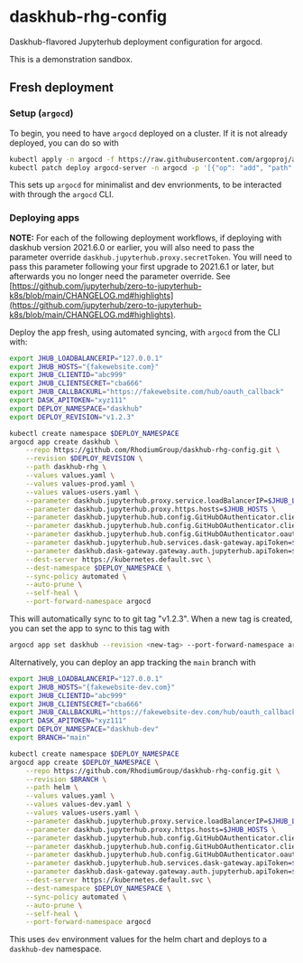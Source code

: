 # daskhub-rhg-config
Daskhub-flavored Jupyterhub deployment configuration for argocd.

This is a demonstration sandbox.

## Fresh deployment

### Setup (`argocd`)
To begin, you need to have `argocd` deployed on a cluster. If it is not already deployed, you can do so with

```bash
kubectl apply -n argocd -f https://raw.githubusercontent.com/argoproj/argo-cd/stable/manifests/install.yaml
kubectl patch deploy argocd-server -n argocd -p '[{"op": "add", "path": "/spec/template/spec/containers/0/command/-", "value": "--disable-auth"}]' --type json
```

This sets up `argocd` for minimalist and dev envrionments, to be interacted with through the `argocd` CLI.

### Deploying apps

**NOTE:** For each of the following deployment workflows, if deploying with daskhub version 2021.6.0 or earlier, you will also need to pass the parameter override `daskhub.jupyterhub.proxy.secretToken`. You will need to pass this parameter following your first upgrade to 2021.6.1 or later, but afterwards you no longer need the parameter override. See [https://github.com/jupyterhub/zero-to-jupyterhub-k8s/blob/main/CHANGELOG.md#highlights](https://github.com/jupyterhub/zero-to-jupyterhub-k8s/blob/main/CHANGELOG.md#highlights).

Deploy the app fresh, using automated syncing, with `argocd` from the CLI with:

```bash
export JHUB_LOADBALANCERIP="127.0.0.1"
export JHUB_HOSTS="{fakewebsite.com}"
export JHUB_CLIENTID="abc999"
export JHUB_CLIENTSECRET="cba666"
export JHUB_CALLBACKURL="https://fakewebsite.com/hub/oauth_callback"
export DASK_APITOKEN="xyz111"
export DEPLOY_NAMESPACE="daskhub"
export DEPLOY_REVISION="v1.2.3"

kubectl create namespace $DEPLOY_NAMESPACE
argocd app create daskhub \
    --repo https://github.com/RhodiumGroup/daskhub-rhg-config.git \
    --revision $DEPLOY_REVISION \
    --path daskhub-rhg \
    --values values.yaml \
    --values values-prod.yaml \
    --values values-users.yaml \
    --parameter daskhub.jupyterhub.proxy.service.loadBalancerIP=$JHUB_LOADBALANCERIP \
    --parameter daskhub.jupyterhub.proxy.https.hosts=$JHUB_HOSTS \
    --parameter daskhub.jupyterhub.hub.config.GitHubOAuthenticator.client_id=$JHUB_CLIENTID \
    --parameter daskhub.jupyterhub.hub.config.GitHubOAuthenticator.client_secret=$JHUB_CLIENTSECRET \
    --parameter daskhub.jupyterhub.hub.config.GitHubOAuthenticator.oauth_callback_url=$JHUB_CALLBACKURL \
    --parameter daskhub.jupyterhub.hub.services.dask-gateway.apiToken=$DASK_APITOKEN \
    --parameter daskhub.dask-gateway.gateway.auth.jupyterhub.apiToken=$DASK_APITOKEN \
    --dest-server https://kubernetes.default.svc \
    --dest-namespace $DEPLOY_NAMESPACE \
    --sync-policy automated \
    --auto-prune \
    --self-heal \
    --port-forward-namespace argocd
```

This will automatically sync to to git tag "v1.2.3". When a new tag is created, you can set the app to sync to this tag with

```bash
argocd app set daskhub --revision <new-tag> --port-forward-namespace argocd
```


Alternatively, you can deploy an app tracking the `main` branch with

```bash
export JHUB_LOADBALANCERIP="127.0.0.1"
export JHUB_HOSTS="{fakewebsite-dev.com}"
export JHUB_CLIENTID="abc999"
export JHUB_CLIENTSECRET="cba666"
export JHUB_CALLBACKURL="https://fakewebsite-dev.com/hub/oauth_callback"
export DASK_APITOKEN="xyz111"
export DEPLOY_NAMESPACE="daskhub-dev"
export BRANCH="main"

kubectl create namespace $DEPLOY_NAMESPACE
argocd app create $DEPLOY_NAMESPACE \
    --repo https://github.com/RhodiumGroup/daskhub-rhg-config.git \
    --revision $BRANCH \
    --path helm \
    --values values.yaml \
    --values values-dev.yaml \
    --values values-users.yaml \
    --parameter daskhub.jupyterhub.proxy.service.loadBalancerIP=$JHUB_LOADBALANCERIP \
    --parameter daskhub.jupyterhub.proxy.https.hosts=$JHUB_HOSTS \
    --parameter daskhub.jupyterhub.hub.config.GitHubOAuthenticator.client_id=$JHUB_CLIENTID \
    --parameter daskhub.jupyterhub.hub.config.GitHubOAuthenticator.client_secret=$JHUB_CLIENTSECRET \
    --parameter daskhub.jupyterhub.hub.config.GitHubOAuthenticator.oauth_callback_url=$JHUB_CALLBACKURL \
    --parameter daskhub.jupyterhub.hub.services.dask-gateway.apiToken=$DASK_APITOKEN \
    --parameter daskhub.dask-gateway.gateway.auth.jupyterhub.apiToken=$DASK_APITOKEN \
    --dest-server https://kubernetes.default.svc \
    --dest-namespace $DEPLOY_NAMESPACE \
    --sync-policy automated \
    --auto-prune \
    --self-heal \
    --port-forward-namespace argocd
```

This uses `dev` environment values for the helm chart and deploys to a `daskhub-dev` namespace.

